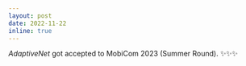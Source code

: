```yaml
---
layout: post
date: 2022-11-22
inline: true
---
```


*AdaptiveNet* got accepted to MobiCom 2023 (Summer Round). :sparkles::sparkles::sparkles: